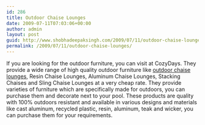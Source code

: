 ```yaml
---
id: 286
title: Outdoor Chaise Lounges
date: 2009-07-11T07:03:06+00:00
author: admin
layout: post
guid: http://www.shobhadeepaksingh.com/2009/07/11/outdoor-chaise-lounges/
permalink: /2009/07/11/outdoor-chaise-lounges/
---
```

If you are looking for the outdoor furniture, you can visit at CozyDays. They provide a wide range of high quality outdoor furniture like [outdoor chaise lounges](http://www.cozydays.com/outdoor-furniture/chaise-lounges/), Resin Chaise Lounges, Aluminum Chaise Lounges, Stacking Chaises and Sling Chaise Lounges at a very cheap rate. They provide varieties of furniture which are specifically made for outdoors, you can purchase them and decorate next to your pool. These products are quality with 100% outdoors resistant and available in various designs and materials like cast aluminum, recycled plastic, resin, aluminum, teak and wicker, you can purchase them for your requirements.
